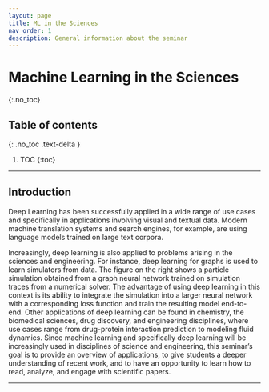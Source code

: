 ```yaml
---
layout: page
title: ML in the Sciences
nav_order: 1
description: General information about the seminar
---
```


# Machine Learning in the Sciences
{:.no_toc}

## Table of contents
{: .no_toc .text-delta }

1. TOC
{:toc}

---

## Introduction

Deep Learning has been successfully applied in a wide range of use cases and specifically in applications involving visual and textual data. Modern machine translation systems and search engines, for example, are using language models trained on large text corpora.

Increasingly, deep learning is also applied to problems arising in the sciences and engineering. For instance, deep learning for graphs is used to learn simulators from data. The figure on the right shows a particle simulation obtained from a graph neural network trained on simulation traces from a numerical solver. The advantage of using deep learning in this context is its ability to integrate the simulation into a larger neural network with a corresponding loss function and train the resulting model end-to-end. Other applications of deep learning can be found in chemistry, the biomedical sciences, drug discovery, and engineering disciplines, where use cases range from drug-protein interaction prediction to modeling fluid dynamics. Since machine learning and specifically deep learning will be increasingly used in disciplines of science and engineering, this seminar’s goal is to provide an overview of applications, to give students a deeper understanding of recent work, and to have an opportunity to learn how to read, analyze, and engage with scientific papers.



---

